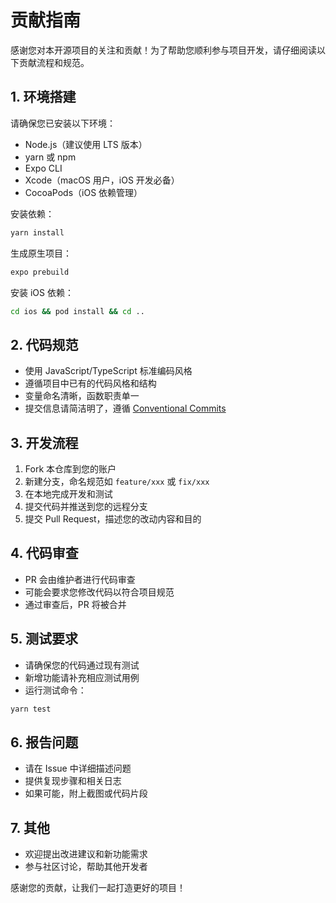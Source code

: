 # 贡献指南

感谢您对本开源项目的关注和贡献！为了帮助您顺利参与项目开发，请仔细阅读以下贡献流程和规范。

## 1. 环境搭建

请确保您已安装以下环境：

- Node.js（建议使用 LTS 版本）
- yarn 或 npm
- Expo CLI
- Xcode（macOS 用户，iOS 开发必备）
- CocoaPods（iOS 依赖管理）

安装依赖：

```bash
yarn install
```

生成原生项目：

```bash
expo prebuild
```

安装 iOS 依赖：

```bash
cd ios && pod install && cd ..
```

## 2. 代码规范

- 使用 JavaScript/TypeScript 标准编码风格
- 遵循项目中已有的代码风格和结构
- 变量命名清晰，函数职责单一
- 提交信息请简洁明了，遵循 [Conventional Commits](https://www.conventionalcommits.org/zh-hans/v1.0.0/)

## 3. 开发流程

1. Fork 本仓库到您的账户
2. 新建分支，命名规范如 `feature/xxx` 或 `fix/xxx`
3. 在本地完成开发和测试
4. 提交代码并推送到您的远程分支
5. 提交 Pull Request，描述您的改动内容和目的

## 4. 代码审查

- PR 会由维护者进行代码审查
- 可能会要求您修改代码以符合项目规范
- 通过审查后，PR 将被合并

## 5. 测试要求

- 请确保您的代码通过现有测试
- 新增功能请补充相应测试用例
- 运行测试命令：

```bash
yarn test
```

## 6. 报告问题

- 请在 Issue 中详细描述问题
- 提供复现步骤和相关日志
- 如果可能，附上截图或代码片段

## 7. 其他

- 欢迎提出改进建议和新功能需求
- 参与社区讨论，帮助其他开发者

感谢您的贡献，让我们一起打造更好的项目！
